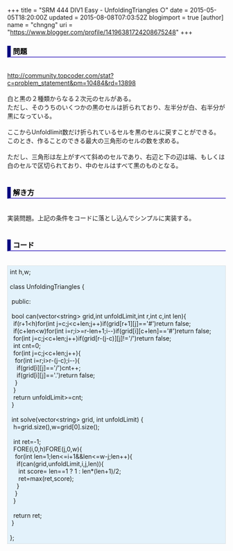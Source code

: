 +++
title = "SRM 444 DIV1 Easy - UnfoldingTriangles ○"
date = 2015-05-05T18:20:00Z
updated = 2015-08-08T07:03:52Z
blogimport = true 
[author]
	name = "chngng"
	uri = "https://www.blogger.com/profile/14196381724208675248"
+++

<div dir="ltr" style="text-align: left;" trbidi="on"><h3 style="border-bottom: 2px solid slateblue; border-left: 8px solid navy; color: black; padding: 0px 0px 1px 5px;">問題 </h3><br /><a href="http://community.topcoder.com/stat?c=problem_statement&amp;pm=10484&amp;rd=13898" target="_blank">http://community.topcoder.com/stat?c=problem_statement&amp;pm=10484&amp;rd=13898</a><br /><br />白と黒の２種類からなる２次元のセルがある。<br />ただし、そのうちのいくつかの黒のセルは折られており、左半分が白、右半分が<br />黒になっている。<br /><br />ここからUnfoldlimit数だけ折られているセルを黒のセルに戻すことができる。<br />このとき、作ることのできる最大の三角形のセルの数を求める。<br /><br />ただし、三角形は左上がすべて斜めのセルであり、右辺と下の辺は端、もしくは<br />白のセルで区切られており、中のセルはすべて黒のものとなる。<br /><br /><h3 style="border-bottom: 2px solid slateblue; border-left: 8px solid navy; color: black; padding: 0px 0px 1px 5px;">解き方 </h3><br />実装問題。上記の条件をコードに落とし込んでシンプルに実装する。<br /><br /><h3 style="border-bottom: 2px solid slateblue; border-left: 8px solid navy; color: black; padding: 0px 0px 1px 5px;">コード </h3><br /><div style="background-color: #e3f2fb; border: 1px dotted #CCCCCC; padding: 5px;">int h,w;<br /><br />class UnfoldingTriangles {<br /><br /><span class="Apple-tab-span" style="white-space: pre;"> </span>public:<br /><br /><span class="Apple-tab-span" style="white-space: pre;"> </span>bool can(vector&lt;string&gt; grid,int unfoldLimit,int r,int c,int len){<br /><span class="Apple-tab-span" style="white-space: pre;">  </span>if(r+1&lt;h)for(int j=c;j&lt;c+len;j++)if(grid[r+1][j]=='#')return false;<br /><span class="Apple-tab-span" style="white-space: pre;">  </span>if(c+len&lt;w)for(int i=r;i&gt;=r-len+1;i--)if(grid[i][c+len]=='#')return false;<br /><span class="Apple-tab-span" style="white-space: pre;">  </span>for(int j=c;j&lt;c+len;j++)if(grid[r-(j-c)][j]!='/')return false;<br /><span class="Apple-tab-span" style="white-space: pre;">  </span>int cnt=0;<br /><span class="Apple-tab-span" style="white-space: pre;">  </span>for(int j=c;j&lt;c+len;j++){<br /><span class="Apple-tab-span" style="white-space: pre;">   </span>for(int i=r;i&gt;r-(j-c);i--){<br /><span class="Apple-tab-span" style="white-space: pre;">    </span>if(grid[i][j]=='/')cnt++;<br /><span class="Apple-tab-span" style="white-space: pre;">    </span>if(grid[i][j]=='.')return false;<br /><span class="Apple-tab-span" style="white-space: pre;">   </span>}<br /><span class="Apple-tab-span" style="white-space: pre;">  </span>}<br /><span class="Apple-tab-span" style="white-space: pre;">  </span>return unfoldLimit&gt;=cnt;<br /><span class="Apple-tab-span" style="white-space: pre;"> </span>}<br /><br /><span class="Apple-tab-span" style="white-space: pre;"> </span>int solve(vector&lt;string&gt; grid, int unfoldLimit) {<br /><span class="Apple-tab-span" style="white-space: pre;">  </span>h=grid.size(),w=grid[0].size();<br /><br /><span class="Apple-tab-span" style="white-space: pre;">  </span>int ret=-1;<br /><span class="Apple-tab-span" style="white-space: pre;">  </span>FORE(i,0,h)FORE(j,0,w){<br /><span class="Apple-tab-span" style="white-space: pre;">   </span>for(int len=1;len&lt;=i+1&amp;&amp;len&lt;=w-j;len++){<br /><span class="Apple-tab-span" style="white-space: pre;">    </span>if(can(grid,unfoldLimit,i,j,len)){<br /><span class="Apple-tab-span" style="white-space: pre;">     </span>int score= len==1 ? 1 : len*(len+1)/2;<br /><span class="Apple-tab-span" style="white-space: pre;">     </span>ret=max(ret,score);<br /><span class="Apple-tab-span" style="white-space: pre;">    </span>}<br /><span class="Apple-tab-span" style="white-space: pre;">   </span>}<br /><span class="Apple-tab-span" style="white-space: pre;">  </span>}<br /><br /><span class="Apple-tab-span" style="white-space: pre;">  </span>return ret;<br /><span class="Apple-tab-span" style="white-space: pre;"> </span>}<br /><br />};</div></div>
